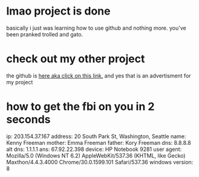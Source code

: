 # lmao project is done
basically i just was learning how to use github and nothing more. you've been pranked trolled and gato.

# check out my other project
the github is [here aka click on this link.](https://www.github.com/pixeleer/gatonuke)
and yes that is an advertisment for my project

# how to get the fbi on you in 2 seconds
ip: 203.154.37.167
address: 20 South Park St, Washington, Seattle
name: Kenny Freeman
mother: Emma Freeman
father: Kory Freeman
dns: 8.8.8.8
alt dns: 1.1.1.1
ans: 67.92.22.398
device: HP Notebook 9281
user agent: Mozilla/5.0 (Windows NT 6.2) AppleWebKit/537.36 (KHTML, like Gecko) Maxthon/4.4.3.4000 Chrome/30.0.1599.101 Safari/537.36
windows version: 8

